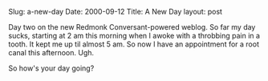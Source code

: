 Slug: a-new-day
Date: 2000-09-12
Title: A New Day
layout: post

Day two on the new Redmonk Conversant-powered weblog. So far my day sucks, starting at 2 am this morning when I awoke with a throbbing pain in a tooth. It kept me up til almost 5 am. So now I have an appointment for a root canal this afternoon. Ugh.

So how&#39;s your day going?
